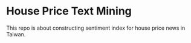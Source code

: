 # House Price Text Mining

This repo is about constructing sentiment index for house price news in Taiwan.
